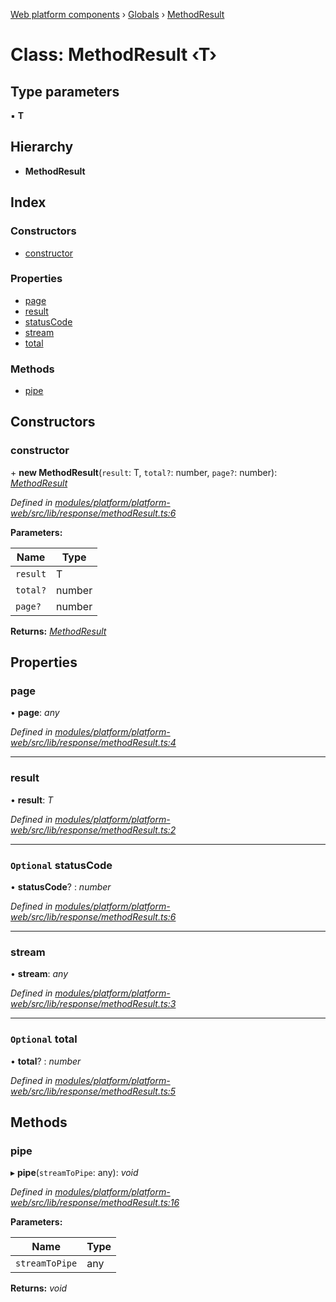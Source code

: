 [Web platform components](../README.md) › [Globals](../globals.md) › [MethodResult](methodresult.md)

# Class: MethodResult ‹**T**›

## Type parameters

▪ **T**

## Hierarchy

* **MethodResult**

## Index

### Constructors

* [constructor](methodresult.md#constructor)

### Properties

* [page](methodresult.md#page)
* [result](methodresult.md#result)
* [statusCode](methodresult.md#optional-statuscode)
* [stream](methodresult.md#stream)
* [total](methodresult.md#optional-total)

### Methods

* [pipe](methodresult.md#pipe)

## Constructors

###  constructor

\+ **new MethodResult**(`result`: T, `total?`: number, `page?`: number): *[MethodResult](methodresult.md)*

*Defined in [modules/platform/platform-web/src/lib/response/methodResult.ts:6](https://github.com/nodulusteam/methodus.dev/blob/8d1d711/modules/platform/platform-web/src/lib/response/methodResult.ts#L6)*

**Parameters:**

Name | Type |
------ | ------ |
`result` | T |
`total?` | number |
`page?` | number |

**Returns:** *[MethodResult](methodresult.md)*

## Properties

###  page

• **page**: *any*

*Defined in [modules/platform/platform-web/src/lib/response/methodResult.ts:4](https://github.com/nodulusteam/methodus.dev/blob/8d1d711/modules/platform/platform-web/src/lib/response/methodResult.ts#L4)*

___

###  result

• **result**: *T*

*Defined in [modules/platform/platform-web/src/lib/response/methodResult.ts:2](https://github.com/nodulusteam/methodus.dev/blob/8d1d711/modules/platform/platform-web/src/lib/response/methodResult.ts#L2)*

___

### `Optional` statusCode

• **statusCode**? : *number*

*Defined in [modules/platform/platform-web/src/lib/response/methodResult.ts:6](https://github.com/nodulusteam/methodus.dev/blob/8d1d711/modules/platform/platform-web/src/lib/response/methodResult.ts#L6)*

___

###  stream

• **stream**: *any*

*Defined in [modules/platform/platform-web/src/lib/response/methodResult.ts:3](https://github.com/nodulusteam/methodus.dev/blob/8d1d711/modules/platform/platform-web/src/lib/response/methodResult.ts#L3)*

___

### `Optional` total

• **total**? : *number*

*Defined in [modules/platform/platform-web/src/lib/response/methodResult.ts:5](https://github.com/nodulusteam/methodus.dev/blob/8d1d711/modules/platform/platform-web/src/lib/response/methodResult.ts#L5)*

## Methods

###  pipe

▸ **pipe**(`streamToPipe`: any): *void*

*Defined in [modules/platform/platform-web/src/lib/response/methodResult.ts:16](https://github.com/nodulusteam/methodus.dev/blob/8d1d711/modules/platform/platform-web/src/lib/response/methodResult.ts#L16)*

**Parameters:**

Name | Type |
------ | ------ |
`streamToPipe` | any |

**Returns:** *void*
